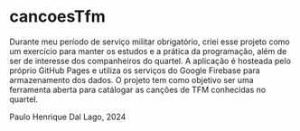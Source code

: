 # cancoesTfm

Durante meu período de serviço militar obrigatório, criei esse projeto como um exercício para manter os estudos e a prática da programação, além de ser de interesse dos companheiros do quartel. A aplicação é hosteada pelo próprio GitHub Pages e utiliza os serviços do Google Firebase para armazenamento dos dados. O projeto tem como objetivo ser uma ferramenta aberta para catálogar as canções de TFM conhecidas no quartel.

Paulo Henrique Dal Lago, 2024
